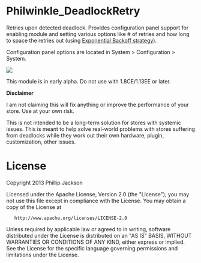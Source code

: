 Philwinkle_DeadlockRetry
========================

Retries upon detected deadlock. Provides configuration panel support for enabling module and setting various options like # of retries and how long to space the retries out (using <a href="http://en.wikipedia.org/wiki/Exponential_backoff">Exponential Backoff strategy</a>).

Configuration panel options are located in System > Configuration > System.

<img src="http://i.imgur.com/J79Nef4.png"/>

This module is in early alpha. Do not use with 1.8CE/1.13EE or later. 


**Disclaimer**

I am not claiming this will fix anything or improve the performance of your store. Use at your own risk.

This is not intended to be a long-term solution for stores with systemic issues. This is meant to help solve real-world problems with stores suffering from deadlocks while they work out their own hardware, plugin, customization, other issues.




License
=======

Copyright 2013 Phillip Jackson

Licensed under the Apache License, Version 2.0 (the "License"); you may not use this file except in compliance with the License. You may obtain a copy of the License at

```
   http://www.apache.org/licenses/LICENSE-2.0
```

Unless required by applicable law or agreed to in writing, software distributed under the License is distributed on an "AS IS" BASIS, WITHOUT WARRANTIES OR CONDITIONS OF ANY KIND, either express or implied. See the License for the specific language governing permissions and limitations under the License.